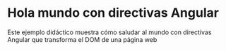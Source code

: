 # Hola mundo con directivas Angular

Este ejemplo didáctico muestra cómo saludar al mundo con directivas Angular que transforma el DOM de una página web

